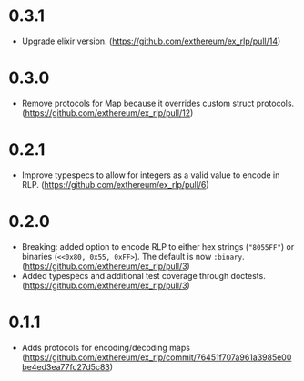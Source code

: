 # 0.3.1
* Upgrade elixir version. (https://github.com/exthereum/ex_rlp/pull/14)
# 0.3.0
* Remove protocols for Map because it overrides custom struct protocols. (https://github.com/exthereum/ex_rlp/pull/12)
# 0.2.1
* Improve typespecs to allow for integers as a valid value to encode in RLP. (https://github.com/exthereum/ex_rlp/pull/6)
# 0.2.0
* Breaking: added option to encode RLP to either hex strings (`"8055FF"`) or binaries (`<<0x80, 0x55, 0xFF>`). The default is now `:binary`. (https://github.com/exthereum/ex_rlp/pull/3)
* Added typespecs and additional test coverage through doctests. (https://github.com/exthereum/ex_rlp/pull/3)
# 0.1.1
* Adds protocols for encoding/decoding maps (https://github.com/exthereum/ex_rlp/commit/76451f707a961a3985e00be4ed3ea77fc27d5c83)
